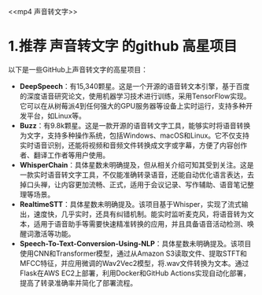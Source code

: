 <<mp4 声音转文字>>

# 1.推荐 声音转文字  的github 高星项目

以下是一些GitHub上声音转文字的高星项目：
- **DeepSpeech**：有15,340颗星。这是一个开源的语音转文本引擎，基于百度的深度语音研究论文，使用机器学习技术进行训练，采用TensorFlow实现。它可以在从树莓派4到任何强大的GPU服务器等设备上实时运行，支持多种开发平台，如Linux等。
- **Buzz**：有9.8k颗星。这是一款开源的语音转文字工具，能够实时将语音转换为文字，支持多种操作系统，包括Windows、macOS和Linux。它不仅支持实时语音识别，还能将视频和音频文件转换成文字或字幕，方便了内容创作者、翻译工作者等用户使用。
- **WhisperChain**：具体星数未明确提及，但从相关介绍可知其受到关注。这是一款实时语音转文字工具，不仅能准确转录语音，还能自动优化语言表达，去掉口头禅，让内容更加流畅、正式，适用于会议记录、写作辅助、语音笔记整理等场景。
- **RealtimeSTT**：具体星数未明确提及。该项目基于Whisper，实现了流式输出，速度快，几乎实时，还具有纠错机制。能实时监听麦克风，将语音转为文本，适用于语音助手等需要快速精准转换的应用，并且具备语音活动检测、唤醒词激活等功能。
- **Speech-To-Text-Conversion-Using-NLP**：具体星数未明确提及。该项目使用CNN和Transformer模型，通过从Amazon S3读取文件、提取STFT和MFCC特征，并应用微调的Wav2Vec2模型，将.wav文件转换为文本。通过Flask在AWS EC2上部署，利用Docker和GitHub Actions实现自动化部署，提高了转录准确率并简化了部署流程。


